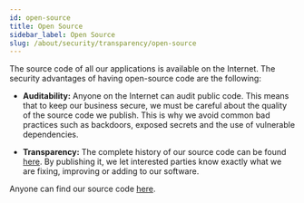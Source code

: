 ```yaml
---
id: open-source
title: Open Source
sidebar_label: Open Source
slug: /about/security/transparency/open-source
---
```


The source code of all our applications is available
on the Internet.
The security advantages
of having open-source code
are the following:

- **Auditability:** Anyone on the Internet can audit public code.
  This means that to keep our business secure,
  we must be careful
  about the quality of the source code we publish.
  This is why we avoid common bad practices
  such as backdoors,
  exposed secrets
  and the use of vulnerable dependencies.

- **Transparency:** The complete history of our source code
  can be found
  [here](https://gitlab.com/fluidattacks/universe/-/commits/trunk).
  By publishing it,
  we let interested parties know exactly
  what we are fixing,
  improving or adding to our software.

Anyone can find our source code
[here](https://gitlab.com/fluidattacks).
